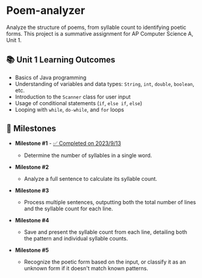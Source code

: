 # Poem-analyzer

Analyze the structure of poems, from syllable count to identifying poetic forms. This project is a summative assignment for AP Computer Science A, Unit 1.

## 📚 Unit 1 Learning Outcomes

- Basics of Java programming
- Understanding of variables and data types: `String`, `int`, `double`, `boolean`, etc.
- Introduction to the `Scanner` class for user input
- Usage of conditional statements (`if`, `else if`, `else`)
- Looping with `while`, `do-while`, and `for` loops

## 🚀 Milestones

- **Milestone #1** - [✅ Completed on 2023/9/13](https://github.com/SuhJae/poem-analyzer/commit/1dbe474f798d4e10f29f3d055d7630d1044f5f9c)
    - Determine the number of syllables in a single word.

- **Milestone #2**
    - Analyze a full sentence to calculate its syllable count.

- **Milestone #3**
    - Process multiple sentences, outputting both the total number of lines and the syllable count for each line.

- **Milestone #4**
    - Save and present the syllable count from each line, detailing both the pattern and individual syllable counts.

- **Milestone #5**
    - Recognize the poetic form based on the input, or classify it as an unknown form if it doesn't match known patterns.
